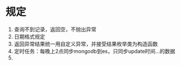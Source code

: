 # 规定
1. 查询不到记录，返回空，不抛出异常
2. 日期格式规定
3. 返回异常结果统一用自定义异常，并接受结果枚举类为构造函数
4. 定时任务：每晚上2点同步mongodb到es，只同步update时间...的数据
5. 
